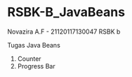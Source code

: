 # RSBK-B_JavaBeans

Novazira A.F - 21120117130047
RSBK b

Tugas Java Beans
1. Counter
2. Progress Bar
